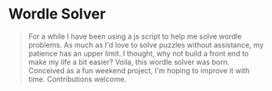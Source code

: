 # Wordle Solver

> For a while I have been using a js script to help me solve wordle problems. As much as I'd love to solve puzzles without assistance, my patience has an upper limit. I thought, why not build a front end to make my life a bit easier? Voila, this wordle solver was born. Conceived as a fun weekend project, I'm hoping to improve it with time. Contributions welcome.